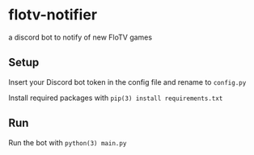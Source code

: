 # flotv-notifier
 a discord bot to notify of new FloTV games

 ## Setup
 Insert your Discord bot token in the config file and rename to `config.py`
 
 Install required packages with `pip(3) install requirements.txt`

## Run
Run the bot with `python(3) main.py`